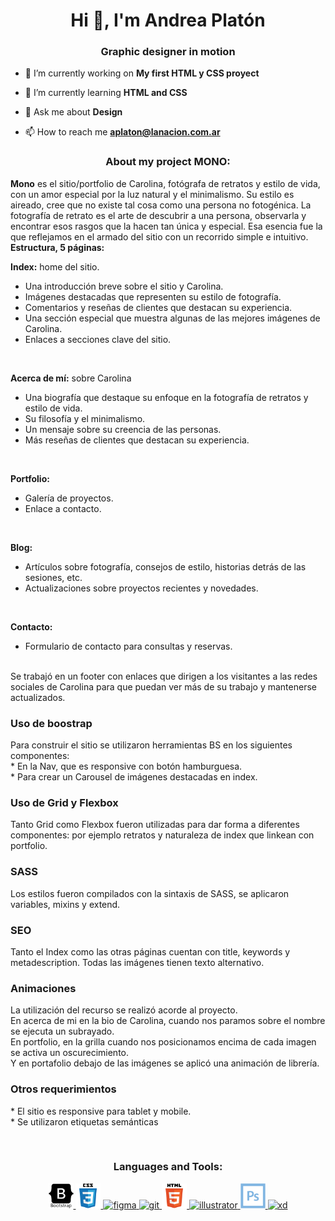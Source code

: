 <h1 align="center">Hi 👋, I'm Andrea Platón</h1>
<h3 align="center">Graphic designer in motion</h3>

- 🔭 I’m currently working on **My first HTML y CSS proyect**

- 🌱 I’m currently learning **HTML and CSS**

- 💬 Ask me about **Design**

- 📫 How to reach me **aplaton@lanacion.com.ar**

<h3 align="center">About my project MONO:</h3>
<p align="left">

**Mono** es el sitio/portfolio de Carolina, fotógrafa de retratos y estilo de vida, con un amor especial por la luz natural y el minimalismo. Su estilo es aireado, cree que no existe tal cosa como una persona no fotogénica. La fotografía de retrato es el arte de descubrir a una persona, observarla y encontrar esos rasgos que la hacen tan única y especial.
Esa esencia fue la que reflejamos en el armado del sitio con un recorrido simple e intuitivo.
**Estructura, 5 páginas:**
<br>


**Index:** home del sitio.
* Una introducción breve sobre el sitio y Carolina.
* Imágenes destacadas que representen su estilo de fotografía.
* Comentarios y reseñas de clientes que destacan su experiencia.
* Una sección especial que muestra algunas de las mejores imágenes de Carolina.
* Enlaces a secciones clave del sitio.
<br>

**Acerca de mí:** sobre Carolina
* Una biografía que destaque su enfoque en la fotografía de retratos y estilo de vida.
* Su filosofía y el minimalismo.
* Un mensaje sobre su creencia de las personas.
* Más reseñas de clientes que destacan su experiencia.
<br>

**Portfolio:**
* Galería de proyectos.
* Enlace a contacto.
<br>

**Blog:**
* Artículos sobre fotografía, consejos de estilo, historias detrás de las sesiones, etc.
* Actualizaciones sobre proyectos recientes y novedades.
<br>

**Contacto:**
* Formulario de contacto para consultas y reservas.
<br>
Se trabajó en un footer con enlaces que dirigen a los visitantes a las redes sociales de Carolina para que puedan ver más de su trabajo y mantenerse actualizados.
</p>

<h3 align="left">Uso de boostrap</h3>
<p align="left">
Para construir el sitio se utilizaron herramientas BS en los siguientes componentes:
<br>
* En la Nav, que es responsive con botón hamburguesa.
<br>
* Para crear un Carousel de imágenes destacadas en index. 
</p>

<h3 align="left">Uso de Grid y Flexbox</h3>
<p align="left">
Tanto Grid como Flexbox fueron utilizadas para dar forma a diferentes componentes: por ejemplo retratos y naturaleza de index que linkean con portfolio.
</p>

<h3 align="left">SASS</h3>
<p align="left">
Los estilos fueron compilados con la sintaxis de SASS, se aplicaron variables, mixins y extend.
</p>

<h3 align="left">SEO</h3>
<p align="left">
Tanto el Index como las otras páginas cuentan con title, keywords y metadescription. Todas las imágenes tienen texto alternativo.
</p>

<h3 align="left">Animaciones</h3>
<p align="left">
La utilización del recurso se realizó acorde al proyecto.<br>
En acerca de mi en la bio de Carolina, cuando nos paramos sobre el nombre se ejecuta un subrayado.<br>
En portfolio, en la grilla cuando nos posicionamos encima de cada imagen se activa un oscurecimiento.<br>
Y en portafolio debajo de las imágenes se aplicó una animación de librería.<br>
</p>

<h3 align="left">Otros requerimientos</h3>
<p align="left">
* El sitio es responsive para tablet y mobile.<br>
* Se utilizaron etiquetas semánticas
</p>
<br>


<h3 align="center">Languages and Tools:</h3>
<p align="center"> <a href="https://getbootstrap.com" target="_blank" rel="noreferrer"> <img src="https://raw.githubusercontent.com/devicons/devicon/master/icons/bootstrap/bootstrap-plain-wordmark.svg" alt="bootstrap" width="40" height="40"/> </a> <a href="https://www.w3schools.com/css/" target="_blank" rel="noreferrer"> <img src="https://raw.githubusercontent.com/devicons/devicon/master/icons/css3/css3-original-wordmark.svg" alt="css3" width="40" height="40"/> </a> <a href="https://www.figma.com/" target="_blank" rel="noreferrer"> <img src="https://www.vectorlogo.zone/logos/figma/figma-icon.svg" alt="figma" width="40" height="40"/> </a> <a href="https://git-scm.com/" target="_blank" rel="noreferrer"> <img src="https://www.vectorlogo.zone/logos/git-scm/git-scm-icon.svg" alt="git" width="40" height="40"/> </a> <a href="https://www.w3.org/html/" target="_blank" rel="noreferrer"> <img src="https://raw.githubusercontent.com/devicons/devicon/master/icons/html5/html5-original-wordmark.svg" alt="html5" width="40" height="40"/> </a> <a href="https://www.adobe.com/in/products/illustrator.html" target="_blank" rel="noreferrer"> <img src="https://www.vectorlogo.zone/logos/adobe_illustrator/adobe_illustrator-icon.svg" alt="illustrator" width="40" height="40"/> </a> <a href="https://www.photoshop.com/en" target="_blank" rel="noreferrer"> <img src="https://raw.githubusercontent.com/devicons/devicon/master/icons/photoshop/photoshop-line.svg" alt="photoshop" width="40" height="40"/> </a> <a href="https://www.adobe.com/products/xd.html" target="_blank" rel="noreferrer"> <img src="https://cdn.worldvectorlogo.com/logos/adobe-xd.svg" alt="xd" width="40" height="40"/> </a> </p>
